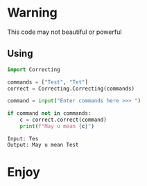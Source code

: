 # Warning
This code may not beautiful or powerful

## Using
```python
import Correcting

commands = ["Test", "Tet"]
correct = Correcting.Correcting(commands)

command = input("Enter commands here >>> ")

if command not in commands:
    c = correct.correct(command)
    print(f"May u mean {c}")
```

```shell
Input: Tes
Output: May u mean Test
```
# Enjoy